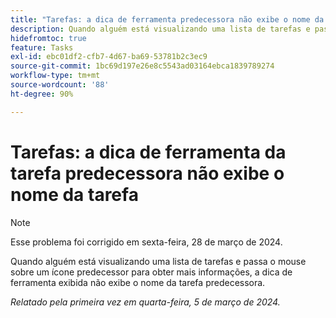 ```yaml
---
title: "Tarefas: a dica de ferramenta predecessora não exibe o nome da tarefa"
description: Quando alguém está visualizando uma lista de tarefas e passa o mouse sobre um ícone predecessor para obter mais informações, a dica de ferramenta exibida não exibe o nome da tarefa predecessora.
hidefromtoc: true
feature: Tasks
exl-id: ebc01df2-cfb7-4d67-ba69-53781b2c3ec9
source-git-commit: 1bc69d197e26e8c5543ad03164ebca1839789274
workflow-type: tm+mt
source-wordcount: '88'
ht-degree: 90%

---
```


# Tarefas: a dica de ferramenta da tarefa predecessora não exibe o nome da tarefa

>[!NOTE]
>
>Esse problema foi corrigido em sexta-feira, 28 de março de 2024.

Quando alguém está visualizando uma lista de tarefas e passa o mouse sobre um ícone predecessor para obter mais informações, a dica de ferramenta exibida não exibe o nome da tarefa predecessora.

_Relatado pela primeira vez em quarta-feira, 5 de março de 2024._
